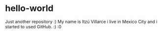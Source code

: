 # hello-world
Just another repository :)
My name is Itzú Villarce i live in Mexico City and i started to used GitHub. :)  :0
